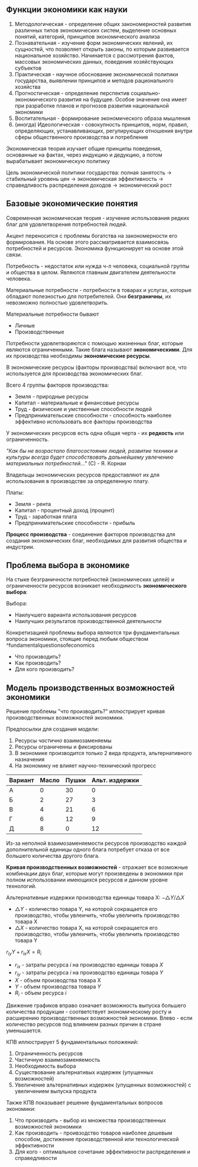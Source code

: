
## Функции экономики как науки

1. Методологическая - определение общих закономерностей развития различных типов экономических систем, выделение основных понятий, категорий, принципов экономического анализа
2. Познавательная - изучение форм экономических явлений, их сущностей, что позволяет открыть законы, по которым развивается национальное хозяйство. Начинается с рассмотрения фактов, массовых экономических данных, поведения хозяйствующих субъектов
3. Практическая - научное обоснование экономической политики государства, выявлении принципов и методов рационального хозяйства 
4. Прогностическая - определение перспектив социально-экономического развития на будущее. Особое значение она имеет при разработке планов и прогнозов развития национальной экономики
5. Воспитательная - формирование экономического образа мышления
6. (иногда) Идеологическая - совокупность принципов, норм, правил, определяющих, устанавливающих, регулирующих отношения внутри сферы общественного производства и потребления

Экономическая теория изучает общие принципы поведения, основанные на фактах, через индукцию и дедукцию, а потом вырабатывает экономическую политику

Цель экономической политики государства: полная занятость -> стабильный уровень цен -> экономическая эффективность -> справедливость распределения доходов -> экономический рост

## Базовые экономические понятия

Современная экономическая теория - изучение использования редких благ для удовлетворения потребностей людей.

Акцент переносится с проблемы богатства на закономерности его формирования. На основе этого рассматривается взаимосвязь потребностей и ресурсов. Экономика функционирует на основе этой связи.

Потребность - недостаток или нужда ч-л человека, социальной группы и общества в целом. Являются главным двигателем деятельности человека.

Материальные потребности - потребности в товарах и услугах, которые обладают полезностью для потребителей. Они **безграничны**, их невозможно полностью удовлетворить.

Материальные потребности бывают
- Личные
- Производственные

Потребности удовлетворяются с помощью жизненных благ, которые являются ограниченными. Такие блага называют **экономическими**. Для их производства необходимы **экономические ресурсы**.

В экономические ресурсы (факторы производства) включают все, что используется для производства экономических благ.

Всего 4 группы факторов производства:
- Земля - природные ресурсы
- Капитал - материальные и финансовые ресурсы
- Труд - физические и умственные способности людей
- Предпринимательские способности - способность наиболее эффективно использовать все факторы производства

У экономических ресурсов есть одна общая черта - их **редкость** или ограниченность.

*"Как бы не возрастало благосостояние людей, развитие техники и культуры всегда будет способствовать дальнейшему увлечению материальных потребностей..."* (С) - Я. Корнаи

Владельцы экономических ресурсов предоставляют их для использования в производстве за определенную плату.

Платы:
- Земля - рента
- Капитал - процентный доход (процент)
- Труд - заработная плата
- Предпринимательские способности - прибыль

**Процесс производства** - соединение факторов производства для создания экономических благ, необходимых для развития общества и индустрии.

## Проблема выбора в экономике

На стыке безграничности потребностей (экономических целей) и ограниченности ресурсов возникает необходимость **экономического выбора**:

Выбора:
- Наилучшего варианта использования ресурсов
- Наилучших результатов производственной деятельности

Конкретизацией проблемы выбора являются три фундаментальных вопроса экономики, стоящие перед любым обществом ^fundamentalquestionsofeconomics
- Что производить?
- Как производить?
- Для кого производить?

## Модель производственных возможностей экономики

Решение проблемы "что производить?" иллюстрирует кривая производственных возможностей экономики.

Предпосылки для создания модели:
1. Ресурсы *частично* взаимозаменяемы
2. Ресурсы ограниченны и фиксированы
3. В экономике производится только 2 вида продукта, альтернативного назначения
4. На экономику не влияет научно-технический прогресс


| Вариант | Масло | Пушки | Альт. издержки |
| ------- | ----- | ----- | -------------- |
| А       | 0     | 30    | 0              |
| Б       | 2     | 27    | 3              |
| В       | 4     | 21    | 6              |
| Г       | 6     | 12    | 9              |
| Д       | 8     | 0     | 12             |


Из-за неполной взаимозаменяемости ресурсов производство каждой дополнительной единицы одного блага потребует отказа от все большего количества другого блага.

**Кривая производственных возможностей** - отражает все возможные комбинации двух благ, которые могут произведены в экономики при полном использовании имеющихся ресурсов и данном уровне технологий.

Альтернативные издержки производства единицы товара X:
$-\triangle Y/\triangle X$

- $\triangle Y$ - количество товара Y, на которой сокращается его производство, чтобы увлеичить, чтобы увеличить производство товара X
- $\triangle X$ - количество товара X, на которой сокращается его производство, чтобы увлеичить, чтобы увеличить производство товара Y

$r_{iy} Y + r_{ix} X = R_i$

- $r_{ix}$ - затраты ресурса $i$ на производство единицы товара $X$
- $r_{iy}$ - затраты ресурса $i$ на производство единицы товара $Y$
- $X$ - объем производства товара X
- $Y$ - объем производства товара $Y$
- $R_i$ - объем ресурса $i$

Движение графиков вправо означает возможность выпуска большего количества продукции - соответствует экономическому росту и расширению производственных возможностей экономики.
Влево - если количество ресурсов под влиянием разных причин в стране уменьшается.

КПВ иллюстрирует 5 фундаментальных положений:
1. Ограниченность ресурсов
2. Частичную взаимозаменяемость
3. Необходимость выбора
4. Существование альтернативых издержек (упущенных возможностей)
5. Увеличение альтернативных издержек (упущенных возможностей) с увеличением выпуска продукта

Также КПВ показывает решение фундаментальных вопросов экономики:
1. Что производить - выбор из множества производственных возможностей экономики
2. Как производить - проивзодство товаров наиболее дешевым способом, достижение производственной или технологической эффективности
3. Для кого - оптимальное сочетание эффективности распределения и справедливости
 
